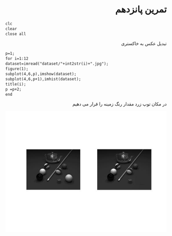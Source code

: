 <div dir= "rtl">
  <h1> تمرین پانزدهم</h1>
  </div>
  
  ````
  clc
clear
close all

````

<div dir= "rtl">
 تبدیل عکس به خاکستری
  </div>


````
p=1;
for i=1:12
dataset=imread("dataset/"+int2str(i)+".jpg");
figure(1);
subplot(4,6,p),imshow(dataset); 
subplot(4,6,p+1),imhist(dataset);
title(i);
p =p+2;
end
````
<div dir= "rtl">
 در مکان توپ زرد مقدار رنگ زمینه را قرار می دهیم
  </div>

![خروجی](assets/result.jpg) 
